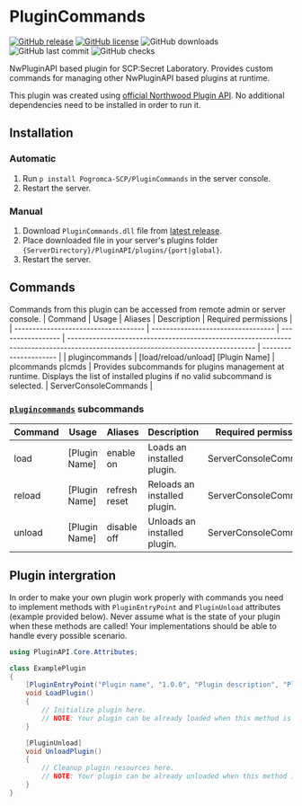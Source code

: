 # PluginCommands
[![GitHub release](https://flat.badgen.net/github/release/Pogromca-SCP/PluginCommands)](https://github.com/Pogromca-SCP/PluginCommands/releases/)
[![GitHub license](https://flat.badgen.net/github/license/Pogromca-SCP/PluginCommands)](https://github.com/Pogromca-SCP/PluginCommands/blob/main/LICENSE)
![GitHub downloads](https://flat.badgen.net/github/assets-dl/Pogromca-SCP/PluginCommands)
![GitHub last commit](https://flat.badgen.net/github/last-commit/Pogromca-SCP/PluginCommands/main)
![GitHub checks](https://flat.badgen.net/github/checks/Pogromca-SCP/PluginCommands/main)

NwPluginAPI based plugin for SCP:Secret Laboratory. Provides custom commands for managing other NwPluginAPI based plugins at runtime.
 
This plugin was created using [official Northwood Plugin API](https://github.com/northwood-studios/NwPluginAPI). No additional dependencies need to be installed in order to run it.
 
## Installation
### Automatic
1. Run `p install Pogromca-SCP/PluginCommands` in the server console.
2. Restart the server.

### Manual
1. Download `PluginCommands.dll` file from [latest release](https://github.com/Pogromca-SCP/PluginCommands/releases/latest).
2. Place downloaded file in your server's plugins folder `{ServerDirectory}/PluginAPI/plugins/{port|global}`.
3. Restart the server.

## Commands
Commands from this plugin can be accessed from remote admin or server console.
| Command                              | Usage                              | Aliases           | Description                                                                                                                        | Required permissions  |
| ------------------------------------ | ---------------------------------- | ----------------- | ---------------------------------------------------------------------------------------------------------------------------------- | --------------------- |
| plugincommands <a name="plcmds"></a> | [load/reload/unload] [Plugin Name] | plcommands plcmds | Provides subcommands for plugins management at runtime. Displays the list of installed plugins if no valid subcommand is selected. | ServerConsoleCommands |

### [`plugincommands`](#plcmds) subcommands
| Command | Usage         | Aliases       | Description                  | Required permissions  |
| ------- | ------------- | ------------- | ---------------------------- | --------------------- |
| load    | [Plugin Name] | enable on     | Loads an installed plugin.   | ServerConsoleCommands |
| reload  | [Plugin Name] | refresh reset | Reloads an installed plugin. | ServerConsoleCommands |
| unload  | [Plugin Name] | disable off   | Unloads an installed plugin. | ServerConsoleCommands |

## Plugin intergration
In order to make your own plugin work properly with commands you need to implement methods with `PluginEntryPoint` and `PluginUnload` attributes (example provided below). Never assume what is the state of your plugin when these methods are called! Your implementations should be able to handle every possible scenario.
```csharp
using PluginAPI.Core.Attributes;

class ExamplePlugin
{
    [PluginEntryPoint("Plugin name", "1.0.0", "Plugin description", "Plugin author")]
    void LoadPlugin()
    {
        // Initialize plugin here.
        // NOTE: Your plugin can be already loaded when this method is called.
    }

    [PluginUnload]
    void UnloadPlugin()
    {
        // Cleanup plugin resources here.
        // NOTE: Your plugin can be already unloaded when this method is called.
    }
}
```